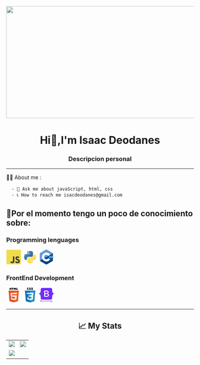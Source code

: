 
  <div align="center">
        <img src="https://aleduran.com/wp-content/uploads/lenguajes-programacion-top.gif" width="600" height="300" alt="">
        <h1 align="center">Hi👋,I'm Isaac Deodanes</h1>
        <h3 align="center">Descripcion personal</h3>
  </div>
  <hr>
  <div>
    🧑‍💻 About me :

      - 📝 Ask me about javaScript, html, css
      - 📞 How to reach me isacdeodanes@gmail.com
  </div>
<div>
        <h2>📝Por el momento tengo un poco de conocimiento sobre:</h2>
        <div>
            <h3>Programming lenguages</h3>
            <img src="https://raw.githubusercontent.com/devicons/devicon/master/icons/javascript/javascript-original.svg" alt="javascript" width="40" height="40" />
            <img src="https://raw.githubusercontent.com/devicons/devicon/master/icons/python/python-original.svg" alt="python" width="40" height="40" />
            <img src="https://raw.githubusercontent.com/devicons/devicon/master/icons/cplusplus/cplusplus-original.svg" alt="c++" width="40" height="40" />
        </div>
        <div>
            <h3>FrontEnd Development</h3>
            <img src="https://raw.githubusercontent.com/devicons/devicon/master/icons/html5/html5-original-wordmark.svg" alt="html5" width="40" height="40" />
            <img src="https://raw.githubusercontent.com/devicons/devicon/master/icons/css3/css3-original-wordmark.svg" alt="css3" width="40" height="40" />
            <img src="https://raw.githubusercontent.com/devicons/devicon/master/icons/bootstrap/bootstrap-plain-wordmark.svg" alt="bootstrap" width="40" height="40"/>
        </div>
</div>
<hr>
<h2 align="center">📈 My Stats</h2>
<table>
    <tr>
        <td><img src="https://github-readme-stats.vercel.app/api?username=isac-deodanes&theme=midnight-purple&show_icons=true&hide_border=true&count_private=true" /></td>
        <td><img src="https://github-readme-streak-stats.herokuapp.com/?user=isac-deodanes&theme=midnight-purple&hide_border=true" /></td>
    </tr> 
    <tr>
        <td colspan="2"><img src="https://github-readme-stats.vercel.app/api/top-langs/?username=isac-deodanes&theme=midnight-purple&show_icons=true&hide_border=true&layout=compact" /></td>
    </tr>
</table>
<p align="center"> 
   
</p>
